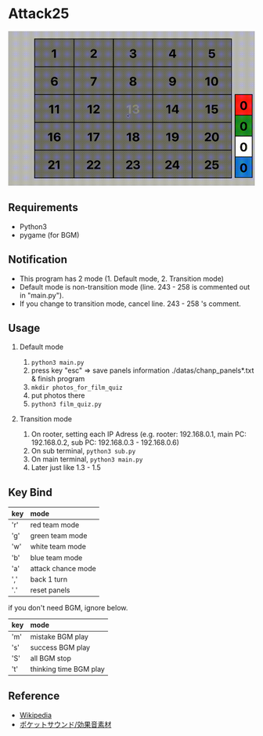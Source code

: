 # Attack25
![ScreenShot](https://github.com/kuboyoo/Attack25/blob/master/img/ss.gif)

## Requirements
- Python3
- pygame (for BGM)

## Notification
- This program has 2 mode (1. Default mode, 2. Transition mode)
- Default mode is non-transition mode (line. 243 - 258 is commented out in "main.py").
- If you change to transition mode, cancel line. 243 - 258 's comment.

## Usage
1. Default mode
    1. `python3 main.py`
    2. press key "esc" => save panels information ./datas/chanp_panels*.txt & finish program
    3. `mkdir photos_for_film_quiz`
    4. put photos there
    5. `python3 film_quiz.py`

2. Transition mode
    1. On rooter, setting each IP Adress (e.g. rooter: 192.168.0.1, main PC: 192.168.0.2, sub PC: 192.168.0.3 - 192.168.0.6)
    2. On sub terminal, `python3 sub.py`
    3. On main terminal, `python3 main.py`
    4. Later just like 1.3 - 1.5

## Key Bind
|key|mode|
|:--|:--|
|'r'|red team mode|
|'g'|green team mode|
|'w'|white team mode|
|'b'|blue team mode|
|'a'|attack chance mode|
|','|back 1 turn|
|'.'|reset panels|

if you don't need BGM, ignore below.

|key|mode|
|:--|:--|
|'m'|mistake BGM play|
|'s'|success BGM play|
|'S'|all BGM stop|
|'t'|thinking time BGM play|

## Reference
- [Wikipedia](https://en.wikipedia.org/wiki/Panel_Quiz_Attack_25)
- [ポケットサウンド/効果音素材](https://pocket-se.info/)
